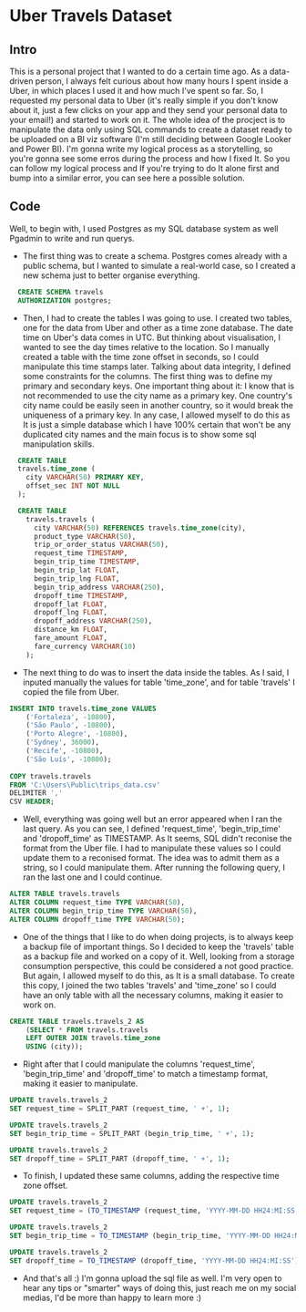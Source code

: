 # Uber Travels Dataset

## Intro

This is a personal project that I wanted to do a certain time ago. As a data-driven person, I always felt curious about how many hours I spent inside a Uber, in which places I used it and how much I've spent so far.
So, I requested my personal data to Uber (it's really simple if you don't know about it, just a few clicks on your app and they send your personal data to your email!) and started to work on it.
The whole idea of the procject is to manipulate the data only using SQL commands to create a dataset ready to be uploaded on a BI viz software (I'm still deciding between Google Looker and Power BI).
I'm gonna write my logical process as a storytelling, so you're gonna see some erros during the process and how I fixed It. 
So you can follow my logical process and If you're trying to do It alone first and bump into a similar error, you can see here a possible solution. 

## Code

Well, to begin with, I used Postgres as my SQL database system as well Pgadmin to write and run querys.  
  
* The first thing was to create a schema. 
Postgres comes already with a public schema, but I wanted to simulate a real-world case, so I created a new schema just to better organise everything.
```sql
  CREATE SCHEMA travels
  AUTHORIZATION postgres;
```

* Then, I had to create the tables I was going to use. I created two tables, one for the data from Uber and other as a time zone database. 
The date time on Uber's data comes in UTC. But thinking about visualisation, I wanted to see the day times relative to the location. 
So I manually created a table with the time zone offset in seconds, so I could manipulate this time stamps later.
Talking about data integrity, I defined some constraints for the columns. The first thing was to define my primary and secondary keys.
One important thing about it: I know that is not recommended to use the city name as a primary key. One country's city name could be easily seen in another country, so it would break the uniqueness of a primary key.
In any case, I allowed myself to do this as It is just a simple database which I have 100% certain that won't be any duplicated city names and the main focus is to show some sql manipulation skills.
```sql
  CREATE TABLE
  travels.time_zone (
    city VARCHAR(50) PRIMARY KEY,
    offset_sec INT NOT NULL
  );

  CREATE TABLE
    travels.travels (
      city VARCHAR(50) REFERENCES travels.time_zone(city),
      product_type VARCHAR(50),
      trip_or_order_status VARCHAR(50),
      request_time TIMESTAMP,
      begin_trip_time TIMESTAMP,
      begin_trip_lat FLOAT,
      begin_trip_lng FLOAT,
      begin_trip_address VARCHAR(250),
      dropoff_time TIMESTAMP,
      dropoff_lat FLOAT,
      dropoff_lng FLOAT,
      dropoff_address VARCHAR(250),
      distance_km FLOAT,
      fare_amount FLOAT,
      fare_currency VARCHAR(10)
	);
```

* The next thing to do was to insert the data inside the tables. 
As I said, I inputed manually the values for table 'time_zone', and for table 'travels' I copied the file from Uber.
```sql
INSERT INTO travels.time_zone VALUES 
	('Fortaleza', -10800),
	('São Paulo', -10800),
	('Porto Alegre', -10800),
	('Sydney', 36000),
	('Recife', -10800),
	('São Luís', -10800);
  
COPY travels.travels
FROM 'C:\Users\Public\trips_data.csv'
DELIMITER ','
CSV HEADER;
```

* Well, everything was going well but an error appeared when I ran the last query. 
As you can see, I defined 'request_time', 'begin_trip_time' and 'dropoff_time' as TIMESTAMP.
As It seems, SQL didn't reconise the format from the Uber file. I had to manipulate these values so I could update them to a reconised format.
The idea was to admit them as a string, so I could manipulate them.
After running the following query, I ran the last one and I could continue.
```sql
ALTER TABLE travels.travels
ALTER COLUMN request_time TYPE VARCHAR(50),
ALTER COLUMN begin_trip_time TYPE VARCHAR(50),
ALTER COLUMN dropoff_time TYPE VARCHAR(50);
```

* One of the things that I like to do when doing projects, is to always keep a backup file of important things. So I decided to keep the 'travels' table as a backup file and worked on a copy of it. Well, looking from a storage consumption perspective, this could be considered a not good practice. But again, I allowed myself to do this, as It is a small database.
To create this copy, I joined the two tables 'travels' and 'time_zone' so I could have an only table with all the necessary columns, making it easier to work on.
```sql
CREATE TABLE travels.travels_2 AS
	(SELECT * FROM travels.travels
	LEFT OUTER JOIN travels.time_zone
	USING (city));
```

* Right after that I could manipulate the columns 'request_time', 'begin_trip_time' and 'dropoff_time' to match a timestamp format, making it easier to manipulate.
```sql
UPDATE travels.travels_2
SET request_time = SPLIT_PART (request_time, ' +', 1);

UPDATE travels.travels_2
SET begin_trip_time = SPLIT_PART (begin_trip_time, ' +', 1);

UPDATE travels.travels_2
SET dropoff_time = SPLIT_PART (dropoff_time, ' +', 1);
```

* To finish, I updated these same columns, adding the respective time zone offset.
```sql
UPDATE travels.travels_2
SET request_time = (TO_TIMESTAMP (request_time, 'YYYY-MM-DD HH24:MI:SS')::TIMESTAMP WITHOUT TIME ZONE) + offset_sec * INTERVAL '1 second';

UPDATE travels.travels_2
SET begin_trip_time = TO_TIMESTAMP (begin_trip_time, 'YYYY-MM-DD HH24:MI:SS')::TIMESTAMP WITHOUT TIME ZONE + offset_sec * INTERVAL '1 second';

UPDATE travels.travels_2
SET dropoff_time = TO_TIMESTAMP (dropoff_time, 'YYYY-MM-DD HH24:MI:SS')::TIMESTAMP WITHOUT TIME ZONE + offset_sec * INTERVAL '1 second';
```

* And that's all :) I'm gonna upload the sql file as well. I'm very open to hear any tips or "smarter" ways of doing this, just reach me on my social medias, I'd be more than happy to learn more :)